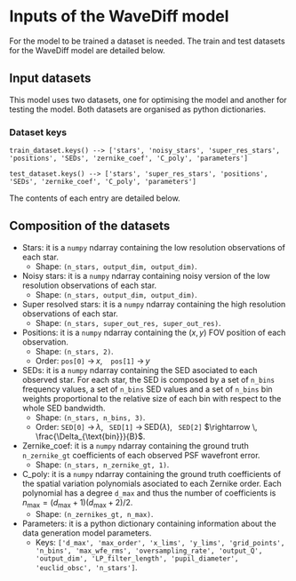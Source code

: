 # Inputs of the WaveDiff model

For the model to be trained a dataset is needed. The train and test datasets for the WaveDiff model are detailed below. 

## Input datasets
This model uses two datasets, one for optimising the model and another for testing the model. Both datasets are organised as python dictionaries.

### Dataset keys

```
train_dataset.keys() --> ['stars', 'noisy_stars', 'super_res_stars', 'positions', 'SEDs', 'zernike_coef', 'C_poly', 'parameters']

test_dataset.keys() --> ['stars', 'super_res_stars', 'positions', 'SEDs', 'zernike_coef', 'C_poly', 'parameters']
```

The contents of each entry are detailed below.

## Composition of the datasets

- Stars: it is a `numpy` ndarray containing the low resolution observations of each star. 
    - Shape: `(n_stars, output_dim, output_dim)`.
- Noisy stars: it is a `numpy` ndarray containing noisy version of the low resolution observations of each star.
    - Shape: `(n_stars, output_dim, output_dim)`.
- Super resolved stars: it is a `numpy` ndarray containing the high resolution observations of each star.
    - Shape: `(n_stars, super_out_res, super_out_res)`.
- Positions: it is a `numpy` ndarray containing the $(x,y)$ FOV position of each observation.
    - Shape: `(n_stars, 2)`.
    - Order: `pos[0]` $\rightarrow \, x$, &ensp; `pos[1]` $\rightarrow \, y$
- SEDs: it is a `numpy` ndarray containing the SED asociated to each observed star. For each star, the SED is composed by a set of `n_bins` frequency values, a set of `n_bins` SED values and a set of `n_bins` bin weights proportional to the relative size of each bin with respect to the whole SED bandwidth.
    - Shape: `(n_stars, n_bins, 3)`.
    - Order: `SED[0]` $\rightarrow \, \lambda$,&ensp; `SED[1]` $\rightarrow \, \text{SED}(\lambda)$,&ensp; `SED[2]` $\rightarrow \, \frac{\Delta_{\text{bin}}}{B}$.
- Zernike_coef: it is a `numpy` ndarray containing the ground truth `n_zernike_gt` coefficients of each observed PSF wavefront error.
    - Shape: `(n_stars, n_zernike_gt, 1)`.
- C_poly: it is a `numpy` ndarray containing the ground truth coefficients of the spatial variation polynomials asociated to each Zernike order. Each polynomial has a degree `d_max` and thus the number of coefficients is $n_{\text{max}} = (d_{\text{max}}+1)(d_{\text{max}}+2)/2$.
    - Shape: `(n_zernikes_gt, n_max)`.
- Parameters: it is a python dictionary containing information about the data generation model parameters.
    - Keys: `['d_max', 'max_order', 'x_lims', 'y_lims', 'grid_points', 'n_bins', 'max_wfe_rms', 'oversampling_rate', 'output_Q', 'output_dim', 'LP_filter_length', 'pupil_diameter', 'euclid_obsc', 'n_stars']`.